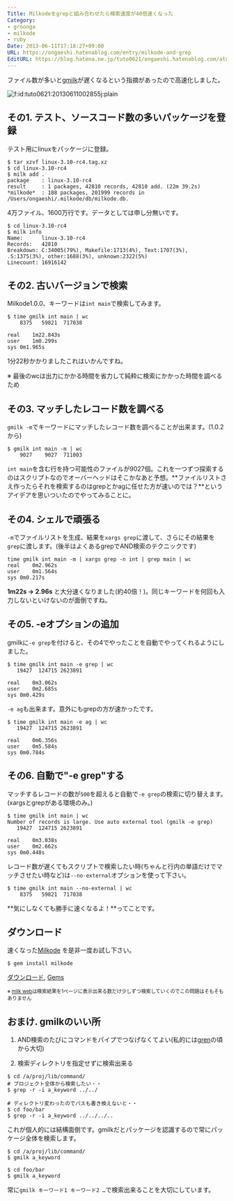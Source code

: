 ```yaml
---
Title: Milkodeをgrepと組み合わせたら検索速度が40倍速くなった
Category:
- groonga
- milkode
- ruby
Date: 2013-06-11T17:18:27+09:00
URL: https://ongaeshi.hatenablog.com/entry/milkode-and-grep
EditURL: https://blog.hatena.ne.jp/tuto0621/ongaeshi.hatenablog.com/atom/entry/11696248318754537670
---
```


ファイル数が多いと[gmilk](http://milkode.ongaeshi.me/gmilk.html)が遅くなるという指摘があったので高速化しました。

<p><span itemscope itemtype="http://schema.org/Photograph"><img src="http://cdn-ak.f.st-hatena.com/images/fotolife/t/tuto0621/20130611/20130611002855.jpg" alt="f:id:tuto0621:20130611002855j:plain" title="f:id:tuto0621:20130611002855j:plain" class="hatena-fotolife" itemprop="image"></span></p>


## その1. テスト、ソースコード数の多いパッケージを登録
テスト用にlinuxをパッケージに登録。

```
$ tar xzvf linux-3.10-rc4.tag.xz
$ cd linux-3.10-rc4
$ milk add .
package    : linux-3.10-rc4
result     : 1 packages, 42810 records, 42810 add. (22m 39.2s)
*milkode*  : 188 packages, 201999 records in /Users/ongaeshi/.milkode/db/milkode.db.
```

4万ファイル、1600万行です。データとしては申し分無いです。

```
$ cd linux-3.10-rc4
$ milk info
Name:      linux-3.10-rc4
Records:   42810
Breakdown: C:34005(79%), Makefile:1713(4%), Text:1707(3%), .S:1375(3%), other:1688(3%), unknown:2322(5%)
Linecount: 16916142
```

## その2. 古いバージョンで検索

Milkode1.0.0、キーワードは`int main`で検索してみます。

```
$ time gmilk int main | wc 
    8375   59821  717038

real	1m22.843s
user	1m0.299s
sys	0m1.965s
```

1分22秒かかりましたこれはいかんですね。

※ 最後のwcは出力にかかる時間を省力して純粋に検索にかかった時間を調べるため

## その3. マッチしたレコード数を調べる

`gmilk -m`でキーワードにマッチしたレコード数を調べることが出来ます。(1.0.2から)

```
$ gmilk int main -m | wc
    9027    9027  711003
```

`int main`を含む行を持つ可能性のファイルが9027個。これを一つずつ探索するのはスクリプトなのでオーバーヘッドはそこかなあと予想。**ファイルリストさえ作ったらそれを検索するのはgrepとかagに任せた方が速いのでは？**というアイデアを思いついたのでやってみることに。

## その4. シェルで頑張る
`-m`でファイルリストを生成、結果を`xargs grep`に渡して、さらにその結果を`grep`に渡します。(後半はよくあるgrepでAND検索のテクニックです)

```
time gmilk int main -m | xargs grep -n int | grep main | wc
real	0m2.962s
user	0m1.564s
sys	0m0.217s
```

**1m22s -> 2.96s** と大分速くなりました(約40倍！)。同じキーワードを何回も入力しないといけないのが面倒ですね。

## その5.  -eオプションの追加
gmilkに`-e grep`を付けると、その4でやったことを自動でやってくれるようにしました。

```
$ time gmilk int main -e grep | wc 
   19427  124715 2623891

real	0m3.062s
user	0m2.685s
sys	0m0.429s
```

`-e ag`も出来ます。意外にもgrepの方が速かったです。

```
$ time gmilk int main -e ag | wc 
   19427  124715 2623891

real	0m6.356s
user	0m5.584s
sys	0m0.784s
```

## その6. 自動で"-e grep"する
マッチするレコードの数が`500`を超えると自動で`-e grep`の検索に切り替えます。(xargsとgrepがある環境のみ。)

```
$ time gmilk int main | wc 
Number of records is large. Use auto external tool (gmilk -e grep)
   19427  124715 2623891

real	0m3.038s
user	0m2.662s
sys	0m0.448s
```

レコード数が遅くてもスクリプトで検索したい時(ちゃんと行内の単語だけでマッチさせたい時など)は`--no-external`オプションを使って下さい。

```
$ time gmilk int main --no-external | wc 
    8375   59821  717038
```

**気にしなくても勝手に速くなるよ！**ってことです。

## ダウンロード
速くなった[Milkode](http://milkode.ongaeshi.me) を是非一度お試し下さい。

```
$ gem install milkode
```

[ダウンロード](http://milkode.ongaeshi.me/download.html), [Gems](https://rubygems.org/gems/milkode/versions/1.0.2)

<span style="font-size: 80%">※ [milk web](http://milkode.ongaeshi.me/milk-web.html)は検索結果を1ページに表示出来る数だけ少しずつ検索していくのでこの問題はそもそもありません</span>

## おまけ. gmilkのいい所
1. AND検索のたびにコマンドをパイプでつなげなくてよい(私的には[gren](http://gren.ongaeshi.me/)の頃から大切)

2. 検索ディレクトリを指定せずに検索出来る

```
$ cd /a/proj/lib/command/
# プロジェクト全体から検索したい・・
$ grep -r -i a_keyword ../../

# ディレクトリ変わったのでパスも書き換えないと・・
$ cd foo/bar
$ grep -r -i a_keyword ../../../..
```

これが個人的には結構面倒です。gmilkだとパッケージを認識するので常にパッケージ全体を検索します。
```
$ cd /a/proj/lib/command/
$ gmilk a_keyword

$ cd foo/bar
$ gmilk a_keyword
```

常に`gmilk キーワード1 キーワード2 …`で検索出来ることを大切にしています。


